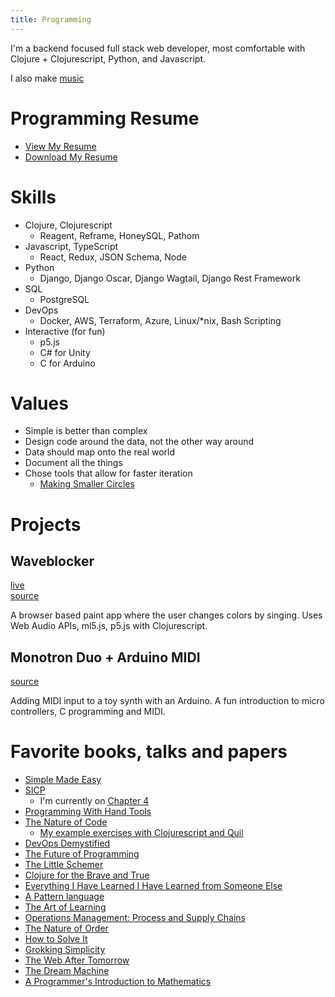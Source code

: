 ```yaml
---
title: Programming
---
```


I'm a backend focused full stack web developer, most comfortable with Clojure + Clojurescript, Python, and Javascript.

I also make [music](/music)

# Programming Resume
- [View My Resume](https://github.com/nharsch/resume/blob/master/programming-resume.md)
- [Download My Resume](https://github.com/nharsch/resume/raw/master/NigelHarsch-resume-programming.pdf)

# Skills
- Clojure, Clojurescript
  - Reagent, Reframe, HoneySQL, Pathom
- Javascript, TypeScript
  - React, Redux, JSON Schema, Node
- Python
  - Django, Django Oscar, Django Wagtail, Django Rest Framework
- SQL
  - PostgreSQL
- DevOps
  - Docker, AWS, Terraform, Azure, Linux/*nix, Bash Scripting
- Interactive (for fun)
  - p5.js
  - C# for Unity
  - C for Arduino

# Values
- Simple is better than complex
- Design code around the data, not the other way around
- Data should map onto the real world
- Document all the things
- Chose tools that allow for faster iteration
  - [Making Smaller Circles](https://theartoflearningproject.org/resources/advanced-learning/make-smaller-circles/)

# Projects

## Waveblocker
[live](/waveblocker/public/index.html)
<br>[source](https://github.com/nharsch/waveblocker)

A browser based paint app where the user changes colors by singing.  Uses Web Audio APIs, ml5.js, p5.js with Clojurescript.

## Monotron Duo + Arduino MIDI
[source](https://github.com/nharsch/monotron-duo-midi/blob/main/README.md)

Adding MIDI input to a toy synth with an Arduino. A fun introduction to micro controllers, C programming and MIDI.

# Favorite books, talks and papers
- [Simple Made Easy](https://www.youtube.com/watch?v=kGlVcSMgtV4)
- [SICP](https://mitp-content-server.mit.edu/books/content/sectbyfn/books_pres_0/6515/sicp.zip/index.html)
  - I'm currently on [Chapter 4](https://github.com/nharsch/SICP)
- [Programming With Hand Tools](https://www.youtube.com/watch?v=ShEez0JkOFw)
- [The Nature of Code](https://natureofcode.com/)
  - [My example exercises with Clojurescript and Quil](https://github.com/nharsch/nature_of_code)
- [DevOps Demystified](https://youtu.be/h5E--QSBVBY)
- [The Future of Programming](https://www.youtube.com/watch?v=kWS1i2tivi8)
- [The Little Schemer](https://mitpress.mit.edu/9780262560993/the-little-schemer/)
- [Clojure for the Brave and True](https://www.braveclojure.com/)
- [Everything I Have Learned I Have Learned from Someone Else](https://www.youtube.com/watch?v=TVJa-V6U-XI)
- [A Pattern language](https://en.wikipedia.org/wiki/A_Pattern_Language)
- [The Art of Learning](https://www.joshwaitzkin.com/the-art-of-learning)
- [Operations Management: Process and Supply Chains](https://www.amazon.com/Operations-Management-Processes-Supply-Chains/dp/0134741064)
- [The Nature of Order](https://en.wikipedia.org/wiki/The_Nature_of_Order)
- [How to Solve It](https://en.wikipedia.org/wiki/How_to_Solve_It)
- [Grokking Simplicity](https://www.manning.com/books/grokking-simplicity)
- [The Web After Tomorrow](https://tonsky.me/blog/the-web-after-tomorrow/)
- [The Dream Machine](https://press.stripe.com/the-dream-machine)
- [A Programmer's Introduction to Mathematics](https://pimbook.org/)
